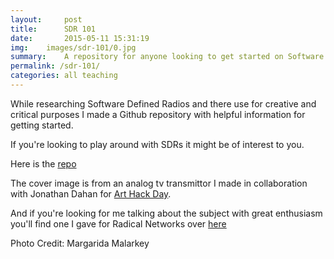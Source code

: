 ```yaml
---
layout:     post
title:      SDR 101
date:       2015-05-11 15:31:19
img:	images/sdr-101/0.jpg
summary:    A repository for anyone looking to get started on Software Defined Radios
permalink: /sdr-101/
categories: all teaching
---
```



While researching Software Defined Radios and there use for creative and critical purposes I made a Github repository with helpful information for getting started.

If you're looking to play around with SDRs it might be of interest to you.

Here is the [repo](http://github.com/samatt/SDR-101)

The cover image is from an analog tv transmittor I made in collaboration with Jonathan Dahan for [Art Hack Day](http://www.arthackday.net/projects/jonathan-dahan-surya-mattu-wahd-tv).


And if you're looking for me talking about the subject with great enthusiasm you'll find one I gave for Radical Networks over [here](http://livestream.com/internetsociety/radicalnetworks/videos/102808507)

Photo Credit: Margarida Malarkey